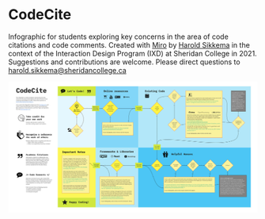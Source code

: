 # CodeCite
Infographic for students exploring key concerns in the area of code citations and code comments. Created with [Miro](https://miro.com/app/board/o9J_lHXZbPI=/) by [Harold Sikkema](https://nsitu.ca) in the context of the Interaction Design Program (IXD) at Sheridan College in 2021. Suggestions and contributions are welcome. Please direct questions to harold.sikkema@sheridancollege.ca

[![CodeCite](https://github.com/nsitu/CodeCite/raw/main/CodeCite-small.jpg)](https://github.com/nsitu/CodeCite/raw/main/CodeCite.jpg)

 

